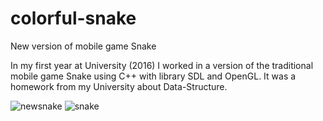 # colorful-snake

New version of mobile game Snake

In my first year at University (2016) I worked in a version of the traditional mobile game Snake using C++ with library SDL and OpenGL. It was a homework from my University about Data-Structure.

![newsnake](https://user-images.githubusercontent.com/26942184/30253575-75371eb6-965e-11e7-8b6f-9fbe1e8c2f19.jpg)
![snake](https://user-images.githubusercontent.com/26942184/30253579-8481731c-965e-11e7-9a5b-70af33722988.jpg)

